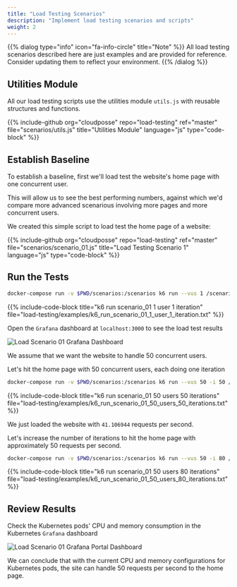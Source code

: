 ```yaml
---
title: "Load Testing Scenarios"
description: "Implement load testing scenarios and scripts"
weight: 2
---
```


{{% dialog type="info" icon="fa-info-circle" title="Note" %}}
All load testing scenarios described here are just examples and are provided for reference.
Consider updating them to reflect your environment.
{{% /dialog %}}


## Utilities Module

All our load testing scripts use the utilities module `utils.js` with reusable structures and functions.

{{% include-github org="cloudposse" repo="load-testing" ref="master" file="scenarios/utils.js" title="Utilities Module" language="js" type="code-block" %}}


## Establish Baseline

To establish a baseline, first we'll load test the website's home page with one concurrent user.

This will allow us to see the best performing numbers, against which we'd compare more advanced scenarious involving more pages and more concurrent users.

We created this simple script to load test the home page of a website:

{{% include-github org="cloudposse" repo="load-testing" ref="master" file="scenarios/scenario_01.js" title="Load Testing Scenario 1" language="js" type="code-block" %}}


## Run the Tests

```sh
docker-compose run -v $PWD/scenarios:/scenarios k6 run --vus 1 /scenarios/scenario_01.js
```

{{% include-code-block title="k6 run scenario_01 1 user 1 iteration" file="load-testing/examples/k6_run_scenario_01_1_user_1_iteration.txt" %}}

Open the `Grafana` dashboard at `localhost:3000` to see the load test results

![Load Scenario 01 Grafana Dashboard](/assets/load-testing-grafana-scenario-01.png)

We assume that we want the website to handle 50 concurrent users.

Let's hit the home page with 50 concurrent users, each doing one iteration

```sh
docker-compose run -v $PWD/scenarios:/scenarios k6 run --vus 50 -i 50 /scenarios/scenario_01.js
```

{{% include-code-block title="k6 run scenario_01 50 users 50 iterations" file="load-testing/examples/k6_run_scenario_01_50_users_50_iterations.txt" %}}

We just loaded the website with `41.106944` requests per second.

Let's increase the number of iterations to hit the home page with approximately 50 requests per second.

```sh
docker-compose run -v $PWD/scenarios:/scenarios k6 run --vus 50 -i 80 /scenarios/scenario_01.js
```

{{% include-code-block title="k6 run scenario_01 50 users 80 iterations" file="load-testing/examples/k6_run_scenario_01_50_users_80_iterations.txt" %}}


## Review Results

Check the Kubernetes pods' CPU and memory consumption in the Kubernetes `Grafana` dashboard

![Load Scenario 01 Grafana Portal Dashboard](/assets/load-testing-portal-grafana-scenario-01.png)

We can conclude that with the current CPU and memory configurations for Kubernetes pods, the site can handle 50 requests per second to the home page.
